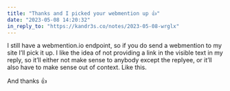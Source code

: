```yaml
---
title: "Thanks and I picked your webmention up 👍"
date: "2023-05-08 14:20:32"
in_reply_to: "https://kandr3s.co/notes/2023-05-08-wrglx"
---
```



I still have a webmention.io endpoint, so if you do send a webmention to my site I’ll pick it up. I like the idea of not providing a link in the visible text in my reply, so it’ll either not make sense to anybody except the replyee, or it’ll also have to make sense out of context. Like this.

And thanks 👍

